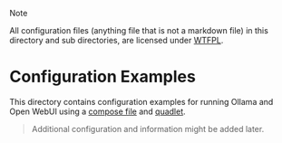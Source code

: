 > [!NOTE]
> All configuration files (anything file that is not a markdown file) in this directory and sub directories, are licensed under [WTFPL](http://www.wtfpl.net/about/).

# Configuration Examples

This directory contains configuration examples for running Ollama and Open WebUI using a [compose file](https://github.com/compose-spec/compose-spec) and [quadlet](https://docs.podman.io/en/latest/markdown/podman-systemd.unit.5.html).

> Additional configuration and information might be added later.

